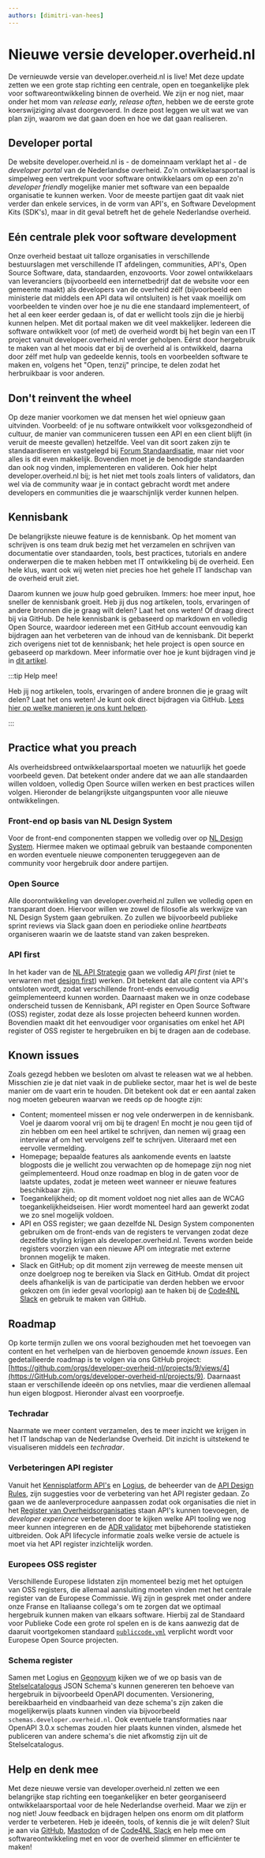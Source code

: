 ```yaml
---
authors: [dimitri-van-hees]
---
```


# Nieuwe versie developer.overheid.nl

De vernieuwde versie van developer.overheid.nl is live! Met deze update zetten we een grote stap richting een centrale, open en toegankelijke plek voor softwareontwikkeling binnen de overheid. We zijn er nog niet, maar onder het mom van *release early, release often*, hebben we de eerste grote koerswijziging alvast doorgevoerd. In deze post leggen we uit wat we van plan zijn, waarom we dat gaan doen en hoe we dat gaan realiseren.

<!-- truncate -->

## Developer portal

De website developer.overheid.nl is - de domeinnaam verklapt het al - de *developer portal* van de Nederlandse overheid. Zo'n ontwikkelaarsportaal is simpelweg een vertrekpunt voor software ontwikkelaars om op een zo'n *developer friendly* mogelijke manier met software van een bepaalde organisatie te kunnen werken. Voor de meeste partijen gaat dit vaak niet verder dan enkele services, in de vorm van API's, en Software Development Kits (SDK's), maar in dit geval betreft het de gehele Nederlandse overheid.

## Eén centrale plek voor software development

Onze overheid bestaat uit talloze organisaties in verschillende bestuurslagen met verschillende IT afdelingen, communities, API's, Open Source Software, data, standaarden, enzovoorts. Voor zowel ontwikkelaars van leveranciers (bijvoorbeeld een internetbedrijf dat de website voor een gemeente maakt) als developers van de overheid zélf (bijvoorbeeld een ministerie dat middels een API data wil ontsluiten) is het vaak moeilijk om voorbeelden te vinden over hoe je nu die ene standaard implementeert, of het al een keer eerder gedaan is, of dat er wellicht tools zijn die je hierbij kunnen helpen. Met dit portaal maken we dit veel makkelijker. Iedereen die software ontwikkelt voor (of met) de overheid wordt bij het begin van een IT project vanuit developer.overheid.nl verder geholpen. Eérst door hergebruik te maken van al het moois dat er bij de overheid al is ontwikkeld, daarna door zélf met hulp van gedeelde kennis, tools en voorbeelden software te maken en, volgens het "Open, tenzij" principe, te delen zodat het herbruikbaar is voor anderen.

## Don't reinvent the wheel

Op deze manier voorkomen we dat mensen het wiel opnieuw gaan uitvinden. Voorbeeld: of je nu software ontwikkelt voor volksgezondheid of cultuur, de manier van communiceren tussen een API en een client blijft (in veruit de meeste gevallen) hetzelfde. Veel van dit soort zaken zijn te standaardiseren en vastgelegd bij [Forum Standaardisatie](https://www.forumstandaardisatie.nl), maar niet voor alles is dit even makkelijk. Bovendien moet je de benodigde standaarden dan ook nog vinden, implementeren en valideren. Ook hier helpt developer.overheid.nl bij; is het niet met tools zoals linters of validators, dan wel via de community waar je in contact gebracht wordt met andere developers en communities die je waarschijnlijk verder kunnen helpen.

## Kennisbank

De belangrijkste nieuwe feature is de kennisbank. Op het moment van schrijven is ons team druk bezig met het verzamelen en schrijven van documentatie over standaarden, tools, best practices, tutorials en andere onderwerpen die te maken hebben met IT ontwikkeling bij de overheid. Een hele klus, want ook wij weten niet precies hoe het gehele IT landschap van de overheid eruit ziet.

Daarom kunnen we jouw hulp goed gebruiken. Immers: hoe meer input, hoe sneller de kennisbank groeit. Heb jij dus nog artikelen, tools, ervaringen of andere bronnen die je graag wilt delen? Laat het ons weten! Of draag direct bij via GitHub. De hele kennisbank is gebaseerd op markdown en volledig Open Source, waardoor iedereen met een GitHub account eenvoudig kan bijdragen aan het verbeteren van de inhoud van de kennisbank. Dit beperkt zich overigens niet tot de kennisbank; het hele project is open source en gebaseerd op markdown. Meer informatie over hoe je kunt bijdragen vind je in [dit artikel](https://developer.overheid.nl/contributing).

:::tip Help mee!

Heb jij nog artikelen, tools, ervaringen of andere bronnen die je graag wilt delen? Laat het ons weten! Je kunt ook direct bijdragen via GitHub. [Lees hier op welke manieren je ons kunt helpen](https://developer.overheid.nl/contributing).

:::

## Practice what you preach

Als overheidsbreed ontwikkelaarsportaal moeten we natuurlijk het goede voorbeeld geven. Dat betekent onder andere dat we aan alle standaarden willen voldoen, volledig Open Source willen werken en best practices willen volgen. Hieronder de belangrijkste uitgangspunten voor alle nieuwe ontwikkelingen.

### Front-end op basis van NL Design System

Voor de front-end componenten stappen we volledig over op [NL Design System](https://nldesignsystem.nl/). Hiermee maken we optimaal gebruik van bestaande componenten en worden eventuele nieuwe componenten teruggegeven aan de community voor hergebruik door andere partijen.

### Open Source

Alle doorontwikkeling van developer.overheid.nl zullen we volledig open en transparant doen. Hiervoor willen we zowel de filosofie als werkwijze van NL Design System gaan gebruiken. Zo zullen we bijvoorbeeld publieke sprint reviews via Slack gaan doen en periodieke online *heartbeats* organiseren waarin we de laatste stand van zaken bespreken.

### API first

In het kader van de [NL API Strategie](https://docs.geostandaarden.nl/api/API-Strategie/) gaan we volledig *API first* (niet te verwarren met [design first](https://developer.overheid.nl/blog/2024/03/27/design-first-code-first)) werken. Dit betekent dat alle content via API's ontsloten wordt, zodat verschillende front-ends eenvoudig geïmplementeerd kunnen worden. Daarnaast maken we in onze codebase onderscheid tussen de Kennisbank, API register en Open Source Software (OSS) register, zodat deze als losse projecten beheerd kunnen worden. Bovendien maakt dit het eenvoudiger voor organisaties om enkel het API register of OSS register te hergebruiken en bij te dragen aan de codebase.

## Known issues

Zoals gezegd hebben we besloten om alvast te releasen wat we al hebben. Misschien zie je dat niet vaak in de publieke sector, maar het is wel de beste manier om de vaart erin te houden. Dit betekent ook dat er een aantal zaken nog moeten gebeuren waarvan we reeds op de hoogte zijn:

- Content; momenteel missen er nog vele onderwerpen in de kennisbank. Voel je daarom vooral vrij om bij te dragen! En mocht je nou geen tijd of zin hebben om een heel artikel te schrijven, dan nemen wij graag een interview af om het vervolgens zelf te schrijven. Uiteraard met een eervolle vermelding.
- Homepage; bepaalde features als aankomende events en laatste blogposts die je wellicht zou verwachten op de homepage zijn nog niet geïmplementeerd. Houd onze roadmap en blog in de gaten voor de laatste updates, zodat je meteen weet wanneer er nieuwe features beschikbaar zijn.
- Toegankelijkheid; op dit moment voldoet nog niet alles aan de WCAG toegankelijkheidseisen. Hier wordt momenteel hard aan gewerkt zodat we zo snel mogelijk voldoen.
- API en OSS register; we gaan dezelfde NL Design System componenten gebruiken om de front-ends van de registers te vervangen zodat deze dezelfde styling krijgen als developer.overheid.nl. Tevens worden beide registers voorzien van een nieuwe API om integratie met externe bronnen mogelijk te maken.
- Slack en GitHub; op dit moment zijn verreweg de meeste mensen uit onze doelgroep nog te bereiken via Slack en GitHub. Omdat dit project deels afhankelijk is van de participatie van derden hebben we ervoor gekozen om (in ieder geval voorlopig) aan te haken bij de [Code4NL Slack](https://codefornl.slack.com/archives/CFV4B3XE2) en gebruik te maken van GitHub.

## Roadmap

Op korte termijn zullen we ons vooral bezighouden met het toevoegen van content en het verhelpen van de hierboven genoemde *known issues*. Een gedetailleerde roadmap is te volgen via ons GitHub project: [https://github.com/orgs/developer-overheid-nl/projects/9/views/4](https://GitHub.com/orgs/developer-overheid-nl/projects/9). Daarnaast staan er verschillende ideeën op ons netvlies, maar die verdienen allemaal hun eigen blogpost. Hieronder alvast een voorproefje.

### Techradar

Naarmate we meer content verzamelen, des te meer inzicht we krijgen in het IT landschap van de Nederlandse Overheid. Dit inzicht is uitstekend te visualiseren middels een *techradar*.

### Verbeteringen API register

Vanuit het [Kennisplatform API's](https://apigov.nl) en [Logius](https://logius.nl), de beheerder van de [API Design Rules](https://developer.overheid.nl/kennisbank/apis/standaarden/rest-api-design-rules), zijn suggesties voor de verbetering van het API register gedaan. Zo gaan we de aanleverprocedure aanpassen zodat ook organisaties die niet in het [Register van Overheidsorganisaties](https://organisaties.overheid.nl/) staan API's kunnen toevoegen, de *developer experience* verbeteren door te kijken welke API tooling we nog meer kunnen integreren en de [ADR validator](https://developer.overheid.nl/kennisbank/apis/tools/api-design-rules-validator) met bijbehorende statistieken uitbreiden. Ook API lifecycle informatie zoals welke versie de actuele is moet via het API register inzichtelijk worden.

### Europees OSS register

Verschillende Europese lidstaten zijn momenteel bezig met het optuigen van OSS registers, die allemaal aansluiting moeten vinden met het centrale register van de Europese Commissie. Wij zijn in gesprek met onder andere onze Franse en Italiaanse collega's om te zorgen dat we optimaal hergebruik kunnen maken van elkaars software. Hierbij zal de Standaard voor Publieke Code een grote rol spelen en is de kans aanwezig dat de daaruit voortgekomen standaard [`publiccode.yml`](https://developer.overheid.nl/kennisbank/leidraad/open-source/standaarden/publiccode-yml) verplicht wordt voor Europese Open Source projecten.

### Schema register

Samen met Logius en [Geonovum](https://www.geonovum.nl) kijken we of we op basis van de [Stelselcatalogus](https://www.stelselcatalogus.nl/) JSON Schema's kunnen genereren ten behoeve van hergebruik in bijvoorbeeld OpenAPI documenten. Versionering, bereikbaarheid en vindbaarheid van deze schema's zijn zaken die mogelijkerwijs plaats kunnen vinden via bijvoorbeeld `schemas.developer.overheid.nl`. Ook eventuele transformaties naar OpenAPI 3.0.x schemas zouden hier plaats kunnen vinden, alsmede het publiceren van andere schema's die niet afkomstig zijn uit de Stelselcatalogus.

## Help en denk mee

Met deze nieuwe versie van developer.overheid.nl zetten we een belangrijke stap richting een toegankelijker en beter georganiseerd ontwikkelaarsportaal voor de hele Nederlandse overheid. Maar we zijn er nog niet! Jouw feedback en bijdragen helpen ons enorm om dit platform verder te verbeteren. Heb je ideeën, tools, of kennis die je wilt delen? Sluit je aan via [GitHub](https://github.com/orgs/developer-overheid-nl), [Mastodon](https://social.overheid.nl/@developer) of de [Code4NL Slack](https://codefornl.slack.com/archives/CFV4B3XE2) en help mee om softwareontwikkeling met en voor de overheid slimmer en efficiënter te maken!
